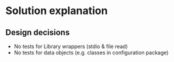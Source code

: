 # Solution explanation

## Design decisions

- No tests for Library wrappers (stdio & file read)
- No tests for data objects (e.g. classes in configuration package)
